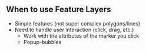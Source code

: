 ##  When to use Feature Layers

 - Simple features (not super complex polygons/lines)
 - Need to handle user interaction (click, drag, etc.)
   - Work with the attributes of the marker you click
   - Popup-bubbles
